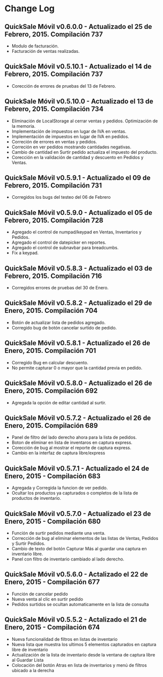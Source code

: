 # Change Log

## QuickSale Móvil v0.6.0.0 - Actualizado el 25 de Febrero, 2015. Compilación 737
  * Modulo de facturación.
  * Facturación de ventas realizadas.

## QuickSale Móvil v0.5.10.1 - Actualizado el 14 de Febrero, 2015. Compilación 737
  * Corección de errores de pruebas del 13 de Febrero.

## QuickSale Móvil v0.5.10.0 - Actualizado el 13 de Febrero, 2015. Compilación 734
  * Eliminación de LocalStorage al cerrar ventas y pedidos. Optimización de la memoria.
  * Implementación de impuestos en lugar de IVA en ventas.
  * Implementación de impuestos en lugar de IVA en pedidos.
  * Correción de errores en ventas y pedidos.
  * Correción en ver pedidos mostrando cantidades negativas.
  * Cambio de cantidad en Surtir pedido actualiza el impuesto del producto.
  * Corección en la validación de cantidad y descuento en Pedidos y Ventas.

## QuickSale Móvil v0.5.9.1 - Actualizado el 09 de Febrero, 2015. Compilación 731
  * Corregidos los bugs del testeo del 06 de Febrero

## QuickSale Móvil v0.5.9.0 - Actualizado el 05 de Febrero, 2015. Compilación 728
  * Agregado el control de numpad/keypad en Ventas, Inventarios y Pedidos.
  * Agregado el control de datepicker en reportes.
  * Agregado el control de subnavbar para breadcumbs.
  * Fix a keypad.

## QuickSale Móvil v0.5.8.3 - Actualizado el 03 de Febrero, 2015. Compilación 716
  * Corregidos errores de pruebas del 30 de Enero.

## QuickSale Móvil v0.5.8.2 - Actualizado el 29 de Enero, 2015. Compilación 704
  * Botón de actualizar lista de pedidos agregado.
  * Corregido bug de botón cancelar surtido de pedido.

## QuickSale Móvil v0.5.8.1 - Actualizado el 26 de Enero, 2015. Compilación 701
  * Corregido Bug en calcular descuento.
  * No permite capturar 0 o mayor que la cantidad previa en pedido.

## QuickSale Móvil v0.5.8.0 - Actualizado el 26 de Enero, 2015. Compilación 692
  * Agregada la opción de editar cantidad al surtir.

## QuickSale Móvil v0.5.7.2 - Actualizado el 26 de Enero, 2015. Compilación 689
  * Panel de filtro del lado derecho ahora para la lista de pedidos.
  * Boton de eliminar en lista de inventaros en captura express.
  * Corección de bug al mostrar el reporte de captura express.
  * Cambio en la interfaz de captura libre/express
  
## QuickSale Móvil v0.5.7.1 - Actualizado el 24 de Enero, 2015 - Compilación 683
  * Agregada y Corregida la funcion de ver pedido.
  * Ocultar los productos ya capturados o completos de la lista de productos de inventario.

## QuickSale Móvil v0.5.7.0 - Actualizado el 23 de Enero, 2015 - Compilación 680
  * Función de surtir pedidos mediante una venta.
  * Corrección de bug al eliminar elementos de las listas de Ventas, Pedidos y Surtir Pedidos.
  * Cambio de texto del botón Capturar Más al guardar una captura en inventario libre.
  * Panel con filtro de inventario cambiado al lado derecho.

## QuickSale Móvil v0.5.6.0 - Actalizado el 22 de Enero, 2015 - Compilación 677
  * Función de cancelar pedido
  * Nueva venta al clic en surtir pedido
  * Pedidos surtidos se ocultan automaticamente en la lista de consulta

## QuickSale Móvil v0.5.5.2 - Actalizado el 21 de Enero, 2015 - Compilación 674
  * Nueva funcionalidad de filtros en listas de inventario
  * Nueva lista que muestra los ultimos 5 elementos capturados en captura libre de inventario
  * Actualización de la lista de inventario desde la ventana de captura libre al Guardar Lista
  * Colocación del botón Atras en lista de inventarios y menú de filtros ubicado a la derecha
